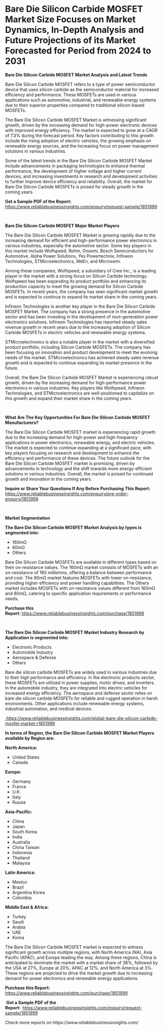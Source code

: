 <p><h1>Bare Die Silicon Carbide MOSFET Market Size Focuses on Market Dynamics, In-Depth Analysis and Future Projections of its Market Forecasted for Period from 2024 to 2031</h1></p><p><strong>Bare Die Silicon Carbide MOSFET Market Analysis and Latest Trends</strong></p>
<p><p>Bare Die Silicon Carbide MOSFET refers to a type of power semiconductor device that uses silicon carbide as the semiconductor material for increased efficiency and performance. These MOSFETs are used in various applications such as automotive, industrial, and renewable energy systems due to their superior properties compared to traditional silicon-based MOSFETs.</p><p>The Bare Die Silicon Carbide MOSFET Market is witnessing significant growth, driven by the increasing demand for high-power electronic devices with improved energy efficiency. The market is expected to grow at a CAGR of 7.3% during the forecast period. Key factors contributing to this growth include the rising adoption of electric vehicles, the growing emphasis on renewable energy sources, and the increasing focus on power management solutions in various industries.</p><p>Some of the latest trends in the Bare Die Silicon Carbide MOSFET Market include advancements in packaging technologies to enhance thermal performance, the development of higher voltage and higher current devices, and increasing investments in research and development activities to further improve device efficiency and reliability. Overall, the market for Bare Die Silicon Carbide MOSFETs is poised for steady growth in the coming years.</p></p>
<p><strong>Get a Sample PDF of the Report:&nbsp;</strong> <a href="https://www.reliablebusinessinsights.com/enquiry/request-sample/1851999">https://www.reliablebusinessinsights.com/enquiry/request-sample/1851999</a></p>
<p>&nbsp;</p>
<p><strong>Bare Die Silicon Carbide MOSFET Major Market Players</strong></p>
<p><p>The Bare Die Silicon Carbide MOSFET Market is growing rapidly due to the increasing demand for efficient and high-performance power electronics in various industries, especially the automotive sector. Some key players in this market include Wolfspeed, Rohm, Onsemi, Bosch Semiconductors for Automotive, Alpha Power Solutions, Yes Powertechnix, Infineon Technologies, STMicroelectronics, WeEn, and Microsemi.</p><p>Among these companies, Wolfspeed, a subsidiary of Cree Inc., is a leading player in the market with a strong focus on Silicon Carbide technology. Wolfspeed has been expanding its product portfolio and enhancing its production capacity to meet the growing demand for Silicon Carbide MOSFETs. In recent years, the company has seen significant market growth and is expected to continue to expand its market share in the coming years.</p><p>Infineon Technologies is another key player in the Bare Die Silicon Carbide MOSFET Market. The company has a strong presence in the automotive sector and has been investing in the development of next-generation power electronics solutions. Infineon Technologies has reported steady sales revenue growth in recent years due to the increasing adoption of Silicon Carbide MOSFETs in electric vehicles and renewable energy systems.</p><p>STMicroelectronics is also a notable player in the market with a diversified product portfolio, including Silicon Carbide MOSFETs. The company has been focusing on innovation and product development to meet the evolving needs of the market. STMicroelectronics has achieved steady sales revenue growth and is expected to continue expanding its market presence in the future.</p><p>Overall, the Bare Die Silicon Carbide MOSFET Market is experiencing robust growth, driven by the increasing demand for high-performance power electronics in various industries. Key players like Wolfspeed, Infineon Technologies, and STMicroelectronics are well-positioned to capitalize on this growth and expand their market share in the coming years.</p></p>
<p>&nbsp;</p>
<p><strong>What Are The Key Opportunities For Bare Die Silicon Carbide MOSFET Manufacturers?</strong></p>
<p><p>The Bare Die Silicon Carbide MOSFET market is experiencing rapid growth due to the increasing demand for high-power and high-frequency applications in power electronics, renewable energy, and electric vehicles. The market is expected to continue expanding at a significant pace, with key players focusing on research and development to enhance the efficiency and performance of these devices. The future outlook for the Bare Die Silicon Carbide MOSFET market is promising, driven by advancements in technology and the shift towards more energy-efficient solutions in various industries. Overall, the market is poised for continued growth and innovation in the coming years.</p></p>
<p><strong>Inquire or Share Your Questions If Any Before Purchasing This Report:</strong> <a href="https://www.reliablebusinessinsights.com/enquiry/pre-order-enquiry/1851999">https://www.reliablebusinessinsights.com/enquiry/pre-order-enquiry/1851999</a></p>
<p>&nbsp;</p>
<p><strong>Market Segmentation</strong></p>
<p><strong>The Bare Die Silicon Carbide MOSFET Market Analysis by types is segmented into:</strong></p>
<p><ul><li>160mΩ</li><li>80mΩ</li><li>Others</li></ul></p>
<p><p>Bare Die Silicon Carbide MOSFETs are available in different types based on their on-resistance values. The 160mΩ market consists of MOSFETs with an on-resistance of 160 milliohms, offering a balance between performance and cost. The 80mΩ market features MOSFETs with lower on-resistance, providing higher efficiency and power handling capabilities. The Others market includes MOSFETs with on-resistance values different from 160mΩ and 80mΩ, catering to specific application requirements or performance needs.</p></p>
<p><strong>Purchase this Report:&nbsp;</strong><a href="https://www.reliablebusinessinsights.com/purchase/1851999">https://www.reliablebusinessinsights.com/purchase/1851999</a></p>
<p>&nbsp;</p>
<p><strong>The Bare Die Silicon Carbide MOSFET Market Industry Research by Application is segmented into:</strong></p>
<p><ul><li>Electronic Products</li><li>Automobile Industry</li><li>Aerospace & Defense</li><li>Others</li></ul></p>
<p><p>Bare die silicon carbide MOSFETs are widely used in various industries due to their high performance and efficiency. In the electronic products sector, these MOSFETs are utilized in power supplies, motor drives, and inverters. In the automobile industry, they are integrated into electric vehicles for increased energy efficiency. The aerospace and defense sector relies on bare die silicon carbide MOSFETs for reliable and rugged operation in harsh environments. Other applications include renewable energy systems, industrial automation, and medical devices.</p></p>
<p><a href="https://www.reliablebusinessinsights.com/global-bare-die-silicon-carbide-mosfet-market-r1851999">&nbsp;https://www.reliablebusinessinsights.com/global-bare-die-silicon-carbide-mosfet-market-r1851999</a></p>
<p><strong>In terms of Region, the Bare Die Silicon Carbide MOSFET Market Players available by Region are:</strong></p>
<p>
    <p> <strong> North America: </strong>
        <ul>
            <li>United States</li>
            <li>Canada</li>
        </ul>
        </p> 
    <p> <strong> Europe: </strong>
        <ul>
            <li>Germany</li>
            <li>France</li>
            <li>U.K.</li>
            <li>Italy</li>
            <li>Russia</li>
        </ul>
        </p> 
    <p> <strong> Asia-Pacific: </strong>
        <ul>
            <li>China</li>
            <li>Japan</li>
            <li>South Korea</li>
            <li>India</li>
            <li>Australia</li>
            <li>China Taiwan</li>
            <li>Indonesia</li>
            <li>Thailand</li>
            <li>Malaysia</li>
        </ul>
        </p> 
    <p> <strong> Latin America: </strong>
        <ul>
            <li>Mexico</li>
            <li>Brazil</li>
            <li>Argentina Korea</li>
            <li>Colombia</li>
        </ul>
        </p> 
    <p> <strong> Middle East & Africa: </strong>
        <ul>
            <li>Turkey</li>
            <li>Saudi</li>
            <li>Arabia</li>
            <li>UAE</li>
            <li>Korea</li>
        </ul>
    </p>
    </p>
<p><p>The Bare Die Silicon Carbide MOSFET market is expected to witness significant growth across multiple regions, with North America (NA), Asia Pacific (APAC), and Europe leading the way. Among these regions, China is anticipated to dominate the market with a market share of 38%, followed by the USA at 27%, Europe at 20%, APAC at 12%, and North America at 3%. These regions are projected to drive the market growth due to increasing demand for power electronics and renewable energy applications.</p></p>
<p><strong>Purchase this Report: </strong><a href="https://www.reliablebusinessinsights.com/purchase/1851999">https://www.reliablebusinessinsights.com/purchase/1851999</a></p>
<p>&nbsp;<strong>Get a Sample PDF of the Report:&nbsp;&nbsp;</strong><a href="https://www.reliablebusinessinsights.com/enquiry/request-sample/1851999">https://www.reliablebusinessinsights.com/enquiry/request-sample/1851999</a></p>
<p><strong></strong></p>
<p>Check more reports on https://www.reliablebusinessinsights.com/</p>